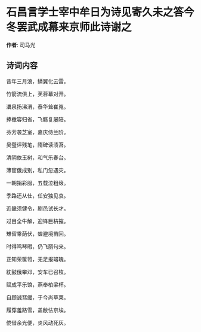 # 石昌言学士宰中牟日为诗见寄久未之答今冬罢武成幕来京师此诗谢之

**作者**: 司马光

## 诗词内容

昔年三月浪，鳞翼化云雷。

竹箭流俱上，芙蓉幕对开。

瀵泉扬沸渭，泰华耸崔嵬。

捧檄容归省，飞觞复屡陪。

芬芳袭芝室，嘉庆侍兰阶。

吴璧评残笔，隋碑读渍苔。

清阴依玉树，和气乐春台。

薄宦俄成别，私门忽遇灾。

一朝捐彩服，五载泣粗缞。

季路还从仕，任安独见哀。

近畿须健令，剧邑试长才。

过目全牛解，迎锋巨枿摧。

雉留乘荫伏，蝗避境苗回。

时得鸣琴暇，仍飞丽句来。

正知荣箧笥，无足报璿瑰。

紞鼓俄攀邓，安车已召枚。

赋成平乐馆，燕奉柏梁杯。

自顾诚驽缓，于今尚草莱。

履穿羞路雪，盖敝怯京埃。

傥借余光便，炎风动死灰。

